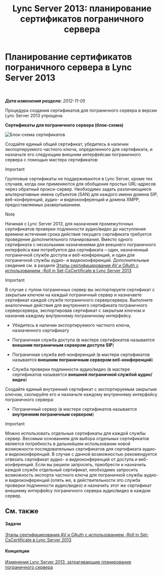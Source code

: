 ﻿---
title: 'Lync Server 2013: планирование сертификатов пограничного сервера'
TOCTitle: Планирование сертификатов пограничного сервера
ms:assetid: f1dfe220-2398-4ac8-ba4c-206c8c0cbc50
ms:mtpsurl: https://technet.microsoft.com/ru-ru/library/Gg413010(v=OCS.15)
ms:contentKeyID: 49311635
ms.date: 05/19/2016
mtps_version: v=OCS.15
ms.translationtype: HT
---

# Планирование сертификатов пограничного сервера в Lync Server 2013

 

_**Дата изменения раздела:** 2012-11-05_

Процедура создания сертификатов для пограничного сервера в версии Lync Server 2013 упрощена.

**Сертификаты для пограничного сервера (блок-схема)**

![Блок-схема сертификатов](images/Gg413010.a5fc20db-7ced-4364-b577-6a709a8367cd(OCS.15).jpg "Блок-схема сертификатов")

Создайте единый общий сертификат, убедитесь в наличии экспортируемого частного ключа, определенного для сертификата, и назначьте его следующим внешним интерфейсам пограничного сервера с помощью мастера сертификатов:

> [!important]  
> Групповые сертификаты не поддерживаются в Lync Server, кроме тех случаев, когда они применяются для обобщения простых URL-адресов через обратный прокси-сервер. Необходимо задать различающиеся альтернативные имена субъектов (SAN) для каждого имени домена SIP, веб-конференций, аудио- и видеоконференций и домена XMPP, предоставляемых развертыванием.

> [!note]  
> Начиная с Lync Server 2013, для назначения промежуточных сертификатов проверки подлинности аудио/видео до наступления времени истечения срока действия текущего сертификата требуется проведение дополнительного планирования. Вместо одного сертификата с несколькими назначениями для внешнего пограничного интерфейса вам потребуется два сертификата – один, назначенный пограничной службе доступа и веб-конференций, и один для пограничной службы аудио- и видеоконференций. Дополнительные сведения см. в разделе <a href="lync-server-2013-staging-av-and-oauth-certificates-using-roll-in-https://docs.microsoft.com/en-us/powershell/module/skype/Set-CsCertificate">Этапы сертифицирования AV и OAuth с использованием -Roll in Set-CsCertificate в Lync Server 2013</a>

> [!important]  
> В случае с пулом пограничных сервер вы экспортируете сертификат с закрытым ключом на каждый пограничный сервер и назначаете сертификат каждой службе пограничного серверсервера. Выполните аналогичные действия для внутреннего сертификата пограничного серверсервера, экспортировав сертификат с закрытым ключом и назначив каждому внутреннему пограничному интерфейсу.

  - Убедитесь в наличии экспортируемого частного ключа, назначенного сертификату

  - Пограничная служба доступа (в мастере сертификатов называется **внешним пограничным сервером доступа SIP**)

  - Пограничная служба веб-конференций (в мастере сертификатов называется **внешним пограничным сервером веб-конференций**)

  - Служба проверки подлинности аудио/видео (в мастере сертификатов называется **внешней пограничной службой аудио/видео**)

Создайте единый внутренний сертификат с экспортируемым закрытым ключом, скопируйте его и назначьте каждому внутреннему интерфейсу пограничного сервера:

  - Пограничный сервер (в мастере сертификатов называется **внутренним пограничным сервером**)

> [!important]  
> Можно использовать отдельные сертификаты для каждой службы сервер. Весомым основанием для выбора отдельных сертификатов является потребность в дальнейшем использовании новой возможности последовательных сертификатов для сертификата аудио- и видеоконференций. В случае с данной возможностью рекомендуется отвязать сертификат аудио- и видеоконференций от доступа и веб-конференций. Если вы решили запросить, приобрести и назначить каждой службе отдельный сертификат, необходимо запросить возможность экспорта частного ключа для пограничной службы аудио- и видеоконференций (опять же, в действительности это служба проверки подлинности аудио/видео) и назначить этот же сертификат внешнему интерфейсу пограничного сервера аудио/видео в каждом сервер.

## См. также

#### Задачи

[Этапы сертифицирования AV и OAuth с использованием -Roll in Set-CsCertificate в Lync Server 2013](lync-server-2013-staging-av-and-oauth-certificates-using-roll-in-https://docs.microsoft.com/en-us/powershell/module/skype/Set-CsCertificate)  

#### Концепции

[Изменения Lync Server 2013, затрагивающие планирование пограничного сервера](lync-server-2013-changes-in-lync-server-that-affect-edge-server-planning.md)

